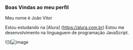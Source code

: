 ### Boas Vindas ao meu perfil

Meu nome é João Vitor

Estou estudando na [Alura] (https://alura.com.br)
Estou me desenvolvimento na linguaguem de programação JavaScript.



![](![image](https://github.com/JoaoSementino/JoaoSementino/assets/172335223/1990a649-7bf1-46d0-a62e-995f9371493a)
